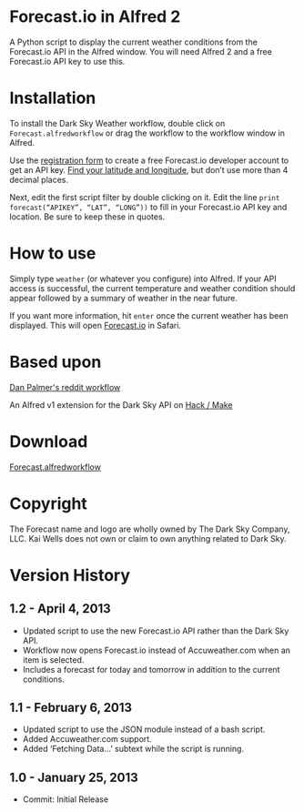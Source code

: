 Forecast.io in Alfred 2
===============

A Python script to display the current weather conditions from the Forecast.io API in the Alfred window. You will need Alfred 2 and a free Forecast.io API key to use this.

# Installation

To install the Dark Sky Weather workflow, double click on ```Forecast.alfredworkflow``` or drag the workflow to the workflow window in Alfred.

Use the [registration form](https://developer.forecast.io/register) to create a free Forecast.io developer account to get an API key. [Find your latitude and longitude](http://stevemorse.org/jcal/latlon.php), but don’t use more than 4 decimal places.

Next, edit the first script filter by double clicking on it. Edit the line ```print forecast(“APIKEY”, “LAT”, “LONG”))``` to fill in your Forecast.io API key and location. Be sure to keep these in quotes.

# How to use

Simply type ```weather``` (or whatever you configure) into Alfred. If your API access is successful, the current temperature and weather condition should appear followed by a summary of weather in the near future.

If you want more information, hit ```enter``` once the current weather has been displayed. This will open [Forecast.io](http://forecast.io) in Safari.

# Based upon

[Dan Palmer's reddit workflow](http://danpalmer.me/blog/articles/2013-01-12-reddit-workflow-for-alfred-20.html)

An Alfred v1 extension for the Dark Sky API on [Hack / Make](http://hackmake.org/2012/11/dark-sky-alfred-extension)

# Download

[Forecast.alfredworkflow](https://github.com/quells/darksky-weather-alfred2/blob/master/Forecast.alfredworkflow?raw=true)

# Copyright

The Forecast name and logo are wholly owned by The Dark Sky Company, LLC. Kai Wells does not own or claim to own anything related to Dark Sky.

# Version History

## 1.2 - April 4, 2013

- Updated script to use the new Forecast.io API rather than the Dark Sky API.
- Workflow now opens Forecast.io instead of Accuweather.com when an item is selected.
- Includes a forecast for today and tomorrow in addition to the current conditions.

## 1.1 - February 6, 2013

- Updated script to use the JSON module instead of a bash script.
- Added Accuweather.com support.
- Added ‘Fetching Data…’ subtext while the script is running.

## 1.0 - January 25, 2013

- Commit: Initial Release